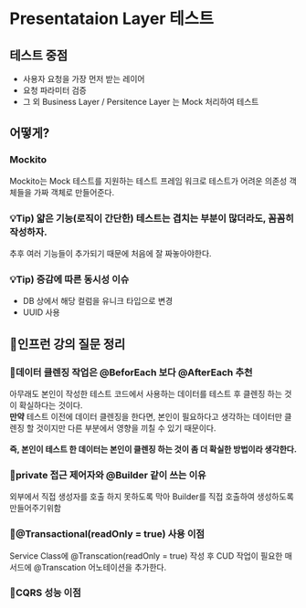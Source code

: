 # Presentataion Layer 테스트
## 테스트 중점
* 사용자 요청을 가장 먼저 받는 레이어
* 요청 파라미터 검증
* 그 외 Business Layer / Persitence Layer 는 Mock 처리하여 테스트

## 어떻게?
### Mockito
Mockito는 Mock 테스트를 지원하는 테스트 프레임 워크로 테스트가 어려운 의존성 객체들을 가짜 객체로 만들어준다.

### 💡Tip) 얇은 기능(로직이 간단한) 테스트는 겹치는 부분이 많더라도, 꼼꼼히 작성하자.
추후 여러 기능들이 추가되기 때문에 처음에 잘 짜놓아야한다.

### 💡Tip) 증감에 따른 동시성 이슈
* DB 상에서 해당 컬럼을 유니크 타입으로 변경
* UUID 사용
 
## 📑인프런 강의 질문 정리
### 📌데이터 클렌징 작업은 @BeforEach 보다 @AfterEach 추천
아무래도 본인이 작성한 테스트 코드에서 사용하는 데이터를 테스트 후 클렌징 하는 것이 확실하다는 것이다.</br>
**만약** 테스트 이전에 데이터 클렌징을 한다면, 본인이 필요하다고 생각하는 데이터만 클렌징 할 것이지만 다른 부분에서 영향을 끼칠 수 있기 때문이다.</br></br>
**즉, 본인이 테스트 한 데이터는 본인이 클렌징 하는 것이 좀 더 확실한 방법이라 생각한다.**

### 📌private 접근 제어자와 @Builder 같이 쓰는 이유
외부에서 직접 생성자를 호출 하지 못하도록 막아 Builder를 직접 호출하여 생성하도록 만들어주기위함

### 📌@Transactional(readOnly = true) 사용 이점
Service Class에 @Transcation(readOnly = true) 작성 후 CUD 작업이 필요한 매서드에 @Transcation 어노테이션을 추가한다.

### 📌CQRS 성능 이점 
